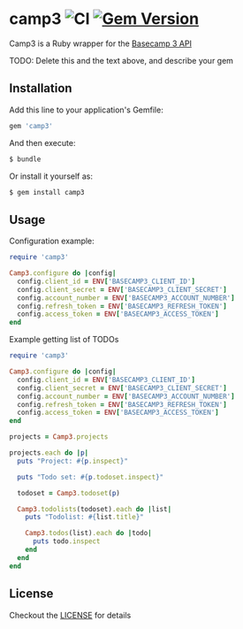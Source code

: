 # camp3 ![CI](https://github.com/renehernandez/camp3/workflows/CI/badge.svg) [![Gem Version](https://badge.fury.io/rb/camp3.svg)](https://badge.fury.io/rb/camp3)

Camp3 is a Ruby wrapper for the [Basecamp 3 API](https://github.com/basecamp/bc3-api)

TODO: Delete this and the text above, and describe your gem

## Installation

Add this line to your application's Gemfile:

```ruby
gem 'camp3'
```

And then execute:

```bash
$ bundle
```

Or install it yourself as:

```bash
$ gem install camp3
```

## Usage

Configuration example:

```ruby
require 'camp3'

Camp3.configure do |config|
  config.client_id = ENV['BASECAMP3_CLIENT_ID']
  config.client_secret = ENV['BASECAMP3_CLIENT_SECRET']
  config.account_number = ENV['BASECAMP3_ACCOUNT_NUMBER']
  config.refresh_token = ENV['BASECAMP3_REFRESH_TOKEN']
  config.access_token = ENV['BASECAMP3_ACCESS_TOKEN']
end
```

Example getting list of TODOs

```ruby
require 'camp3'

Camp3.configure do |config|
  config.client_id = ENV['BASECAMP3_CLIENT_ID']
  config.client_secret = ENV['BASECAMP3_CLIENT_SECRET']
  config.account_number = ENV['BASECAMP3_ACCOUNT_NUMBER']
  config.refresh_token = ENV['BASECAMP3_REFRESH_TOKEN']
  config.access_token = ENV['BASECAMP3_ACCESS_TOKEN']
end

projects = Camp3.projects

projects.each do |p|
  puts "Project: #{p.inspect}"

  puts "Todo set: #{p.todoset.inspect}"

  todoset = Camp3.todoset(p)

  Camp3.todolists(todoset).each do |list|
    puts "Todolist: #{list.title}"

    Camp3.todos(list).each do |todo|
      puts todo.inspect
    end
  end
end
```

## License

Checkout the [LICENSE](LICENSE) for details
